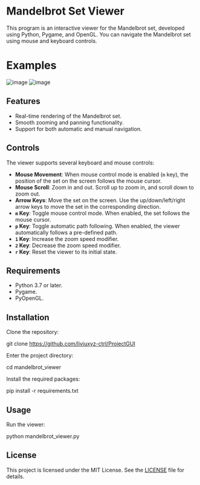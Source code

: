 # Mandelbrot Set Viewer

This program is an interactive viewer for the Mandelbrot set, developed using Python, Pygame, and OpenGL. You can navigate the Mandelbrot set using mouse and keyboard controls.

# Examples 

![image](https://github.com/liviuxyz-ctrl/ProiectGUI/assets/70070368/d4d14d51-d324-4ee8-bba8-9aaf83ab7354)
![image](https://github.com/liviuxyz-ctrl/ProiectGUI/assets/70070368/79e875c8-79d2-44a1-8c83-6621fd5f9fd2)


## Features

- Real-time rendering of the Mandelbrot set.
- Smooth zooming and panning functionality.
- Support for both automatic and manual navigation.

## Controls

The viewer supports several keyboard and mouse controls:

- **Mouse Movement**: When mouse control mode is enabled (`m` key), the position of the set on the screen follows the mouse cursor.
- **Mouse Scroll**: Zoom in and out. Scroll up to zoom in, and scroll down to zoom out.
- **Arrow Keys**: Move the set on the screen. Use the up/down/left/right arrow keys to move the set in the corresponding direction.
- **`m` Key**: Toggle mouse control mode. When enabled, the set follows the mouse cursor.
- **`p` Key**: Toggle automatic path following. When enabled, the viewer automatically follows a pre-defined path.
- **`1` Key**: Increase the zoom speed modifier.
- **`2` Key**: Decrease the zoom speed modifier.
- **`r` Key**: Reset the viewer to its initial state.

## Requirements

- Python 3.7 or later.
- Pygame.
- PyOpenGL.

## Installation

Clone the repository:

git clone https://github.com/liviuxyz-ctrl/ProiectGUI

Enter the project directory:

cd mandelbrot_viewer

Install the required packages:

pip install -r requirements.txt

## Usage

Run the viewer:

python mandelbrot_viewer.py

## License

This project is licensed under the MIT License. See the [LICENSE](LICENSE) file for details.

